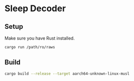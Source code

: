 # Sleep Decoder

## Setup

Make sure you have Rust installed.

```bash
cargo run /path/ro/raws
```

## Build

```bash
cargo build --release --target aarch64-unknown-linux-musl
```
